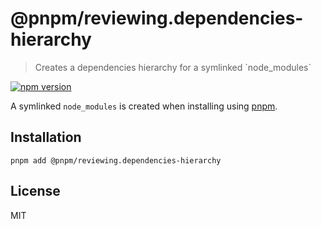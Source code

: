 # @pnpm/reviewing.dependencies-hierarchy

> Creates a dependencies hierarchy for a symlinked \`node_modules\`

<!--@shields('npm')-->
[![npm version](https://img.shields.io/npm/v/dependencies-hierarchy.svg)](https://www.npmjs.com/package/dependencies-hierarchy)
<!--/@-->

A symlinked `node_modules` is created when installing using [pnpm](https://github.com/pnpm/pnpm).

## Installation

```
pnpm add @pnpm/reviewing.dependencies-hierarchy
```

## License

MIT
